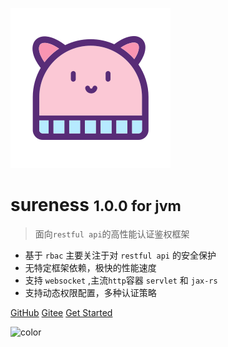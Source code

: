 ![logo](../_media/hat-128.svg)

# sureness <small>1.0.0 for jvm</small>  

> 面向`restful api`的高性能认证鉴权框架   

- 基于 `rbac` 主要关注于对 `restful api` 的安全保护    
- 无特定框架依赖，极快的性能速度    
- 支持 `websocket` ,主流`http`容器 `servlet` 和 `jax-rs`  
- 支持动态权限配置，多种认证策略    

[GitHub](https://github.com/tomsun28/sureness/)
[Gitee](https://gitee.com/tomsun28/sureness/)
[Get Started](cn/README.md)

![color](#e3f1ec)